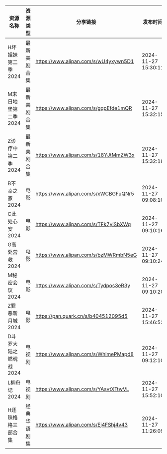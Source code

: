 | 资源名称          | 资源类型   | 分享链接                                 | 发布时间                |
| ------------- | ------ | ------------------------------------ | ------------------- |
| H坏姐妹第二季2024   | 最新美剧合集 | https://www.alipan.com/s/wU4yxywn5D1 | 2024-11-27 15:30:11 |
| M末日地堡第二季2024  | 最新美剧合集 | https://www.alipan.com/s/gqpEfde1mQR | 2024-11-27 15:32:15 |
| Z诊疗中第二季2024   | 最新美剧合集 | https://www.alipan.com/s/18YJtMmZW3x | 2024-11-27 15:32:18 |
| B不幸之家2024     | 电影     | https://www.alipan.com/s/xWCBGFuQNr5 | 2024-11-27 09:08:10 |
| C此处心安2024     | 电影     | https://www.alipan.com/s/TFk7yiSbXWq | 2024-11-27 09:10:16 |
| G高处营救2024     | 电影     | https://www.alipan.com/s/bzMWRmbN5eG | 2024-11-27 09:10:24 |
| M秘密会议2024     | 电影     | https://www.alipan.com/s/Tydpos3eR3y | 2024-11-27 09:10:20 |
| Z罪恶新月城2024    | 电影     | https://pan.quark.cn/s/b404512095d5  | 2024-11-27 15:46:52 |
| D斗罗大陆之燃魂战2024 | 电视剧    | https://www.alipan.com/s/WhimePMapd8 | 2024-11-27 09:12:10 |
| L柳舟记2024      | 电视剧    | https://www.alipan.com/s/YAsvtXTtwVL | 2024-11-27 15:52:10 |
| H还珠格格三部合集     | 经典华语剧集 | https://www.alipan.com/s/Ej4FShj4v43 | 2024-11-27 11:26:09 |
